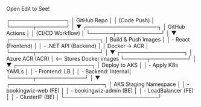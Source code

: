 Open Edit to See!

┌───────────────┐
│ GitHub Repo   │
│ (Code Push)   │
└──────┬────────┘
       │
       ▼
┌───────────────────┐
│ GitHub Actions    │
│ (CI/CD Workflow)  │
└──────┬────────────┘
       │
       ▼
┌────────────────────────┐
│  Build & Push Images   │
│  - React (Frontend)    │
│  - .NET API (Backend)  │
│  Docker -> ACR         │
└──────┬─────────────────┘
       │
       ▼
┌─────────────────┐
│ Azure ACR (ACR) │  <-- Stores Docker images
└──────┬──────────┘
       │
       ▼
┌────────────────────┐
│ Deploy to AKS      │
│ - Apply K8s YAMLs  │
│ - Frontend: LB     │
│ - Backend: Internal│
└──────┬─────────────┘
       │
       ▼
┌─────────────────────────┐
│ AKS Staging Namespace   │
│ - bookingwiz-web (FE)   │
│ - bookingwiz-admin (BE) │
│ - LoadBalancer (FE)     │
│ - ClusterIP (BE)        │
└─────────────────────────┘
